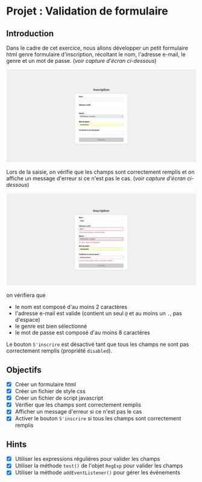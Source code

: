 # Projet : Validation de formulaire

## Introduction
Dans le cadre de cet exercice, nous allons développer un petit formulaire html genre formulaire d'inscription, récoltant le nom, l'adresse e-mail, le genre et un mot de passe.
(*voir capture d'écran ci-dessous*)

![Formulaire](./formulaire.png)

Lors de la saisie, on vérifie que les champs sont correctement remplis et on affiche un message d'erreur si ce n'est pas le cas.
(*voir capture d'écran ci-dessous*)

![Message d'erreur](./formulaire_erreurs.png)

on vérifiera que
- le nom est composé d'au moins 2 caractères
- l'adresse e-mail est valide (contient un seul `@` et au moins un `.`, pas d'espace)
- le genre est bien sélectionné
- le mot de passe est composé d'au moins 8 caractères

Le bouton `S'inscrire` est désactivé tant que tous les champs ne sont pas correctement remplis (propriété `disabled`).

## Objectifs
- [x] Créer un formulaire html
- [x] Créer un fichier de style css
- [x] Créer un fichier de script javascript
- [x] Vérifier que les champs sont correctement remplis
- [x] Afficher un message d'erreur si ce n'est pas le cas
- [x] Activer le bouton `S'inscrire` si tous les champs sont correctement remplis

## Hints
- [x] Utiliser les expressions régulières pour valider les champs
- [x] Utiliser la méthode `test()` de l'objet `RegExp` pour valider les champs
- [x] Utiliser la méthode `addEventListener()` pour gérer les événements